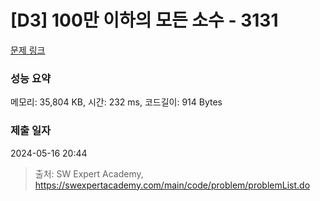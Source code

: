 # [D3] 100만 이하의 모든 소수 - 3131 

[문제 링크](https://swexpertacademy.com/main/code/problem/problemDetail.do?contestProbId=AV_6mRsasV8DFAWS) 

### 성능 요약

메모리: 35,804 KB, 시간: 232 ms, 코드길이: 914 Bytes

### 제출 일자

2024-05-16 20:44



> 출처: SW Expert Academy, https://swexpertacademy.com/main/code/problem/problemList.do
